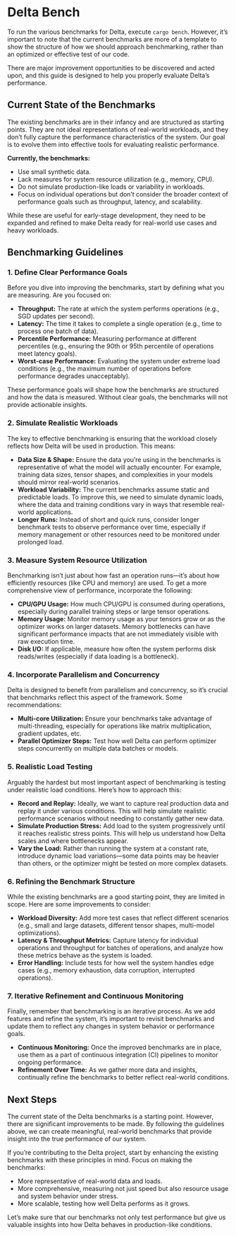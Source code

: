 # Delta Bench

To run the various benchmarks for Delta, execute `cargo bench`. However, it’s important to note that the current benchmarks are more of a template to
show the structure of how we should approach benchmarking, rather than an optimized or effective test of our code.

There are major improvement opportunities to be discovered and acted upon, and this guide is designed to help you properly evaluate Delta’s performance.

## Current State of the Benchmarks

The existing benchmarks are in their infancy and are structured as starting points. They are not ideal representations of real-world workloads,
and they don’t fully capture the performance characteristics of the system. Our goal is to evolve them into effective tools for evaluating realistic performance.

**Currently, the benchmarks:**

-	Use small synthetic data.
- Lack measures for system resource utilization (e.g., memory, CPU).
- Do not simulate production-like loads or variability in workloads.
- Focus on individual operations but don’t consider the broader context of performance goals such as throughput, latency, and scalability.

While these are useful for early-stage development, they need to be expanded and refined to make Delta ready for real-world use cases and heavy workloads.

## Benchmarking Guidelines

### 1. Define Clear Performance Goals

Before you dive into improving the benchmarks, start by defining what you are measuring. Are you focused on:

- **Throughput:** The rate at which the system performs operations (e.g., SGD updates per second).
- **Latency:** The time it takes to complete a single operation (e.g., time to process one batch of data).
- **Percentile Performance:** Measuring performance at different percentiles (e.g., ensuring the 90th or 95th percentile of operations meet latency goals).
- **Worst-case Performance:** Evaluating the system under extreme load conditions (e.g., the maximum number of operations before performance degrades unacceptably).

These performance goals will shape how the benchmarks are structured and how the data is measured. Without clear goals, the benchmarks will not provide actionable insights.

### 2. Simulate Realistic Workloads

The key to effective benchmarking is ensuring that the workload closely reflects how Delta will be used in production. This means:

- **Data Size & Shape:** Ensure the data you’re using in the benchmarks is representative of what the model will actually encounter. For example, training data sizes, tensor shapes, and complexities in your models should mirror real-world scenarios.
- **Workload Variability:** The current benchmarks assume static and predictable loads. To improve this, we need to simulate dynamic loads, where the data and training conditions vary in ways that resemble real-world applications.
- **Longer Runs:** Instead of short and quick runs, consider longer benchmark tests to observe performance over time, especially if memory management or other resources need to be monitored under prolonged load.

### 3. Measure System Resource Utilization

Benchmarking isn’t just about how fast an operation runs—it’s about how efficiently resources (like CPU and memory) are used.
To get a more comprehensive view of performance, incorporate the following:

- **CPU/GPU Usage:** How much CPU/GPU is consumed during operations, especially during parallel training steps or large tensor operations.
- **Memory Usage:** Monitor memory usage as your tensors grow or as the optimizer works on larger datasets. Memory bottlenecks can have significant performance impacts that are not immediately visible with raw execution time.
- **Disk I/O:** If applicable, measure how often the system performs disk reads/writes (especially if data loading is a bottleneck).

### 4. Incorporate Parallelism and Concurrency

Delta is designed to benefit from parallelism and concurrency, so it’s crucial that benchmarks reflect this aspect of the framework. Some recommendations:

- **Multi-core Utilization:** Ensure your benchmarks take advantage of multi-threading, especially for operations like matrix multiplication, gradient updates, etc.
- **Parallel Optimizer Steps:** Test how well Delta can perform optimizer steps concurrently on multiple data batches or models.

### 5. Realistic Load Testing

Arguably the hardest but most important aspect of benchmarking is testing under realistic load conditions. Here’s how to approach this:

- **Record and Replay:** Ideally, we want to capture real production data and replay it under various conditions. This will help simulate realistic performance scenarios without needing to constantly gather new data.
- **Simulate Production Stress:** Add load to the system progressively until it reaches realistic stress points. This will help us understand how Delta scales and where bottlenecks appear.
- **Vary the Load:** Rather than running the system at a constant rate, introduce dynamic load variations—some data points may be heavier than others, or the optimizer might be tested on more complex datasets.

### 6. Refining the Benchmark Structure

While the existing benchmarks are a good starting point, they are limited in scope. Here are some improvements to consider:

- **Workload Diversity:** Add more test cases that reflect different scenarios (e.g., small and large datasets, different tensor shapes, multi-model optimizations).
- **Latency & Throughput Metrics:** Capture latency for individual operations and throughput for batches of operations, and analyze how these metrics behave as the system is loaded.
- **Error Handling:** Include tests for how well the system handles edge cases (e.g., memory exhaustion, data corruption, interrupted operations).

### 7. Iterative Refinement and Continuous Monitoring

Finally, remember that benchmarking is an iterative process. As we add features and refine the system, it’s important to revisit benchmarks and update them to reflect any changes in system behavior or performance goals.

- **Continuous Monitoring:** Once the improved benchmarks are in place, use them as a part of continuous integration (CI) pipelines to monitor ongoing performance.
- **Refinement Over Time:** As we gather more data and insights, continually refine the benchmarks to better reflect real-world conditions.

## Next Steps

The current state of the Delta benchmarks is a starting point. However, there are significant improvements to be made. By following the guidelines above, we can create meaningful, real-world benchmarks that provide insight into the true performance of our system.

If you’re contributing to the Delta project, start by enhancing the existing benchmarks with these principles in mind. Focus on making the benchmarks:

- More representative of real-world data and loads.
- More comprehensive, measuring not just speed but also resource usage and system behavior under stress.
- More scalable, testing how well Delta performs as it grows.

Let’s make sure that our benchmarks not only test performance but give us valuable insights into how Delta behaves in production-like conditions.
